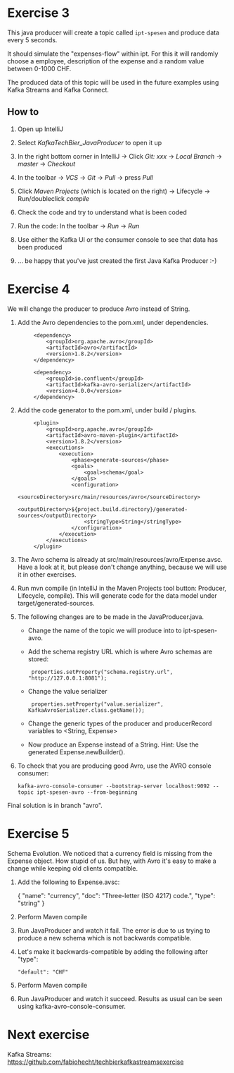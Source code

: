 # Exercise 3

This java producer will create a topic called `ipt-spesen` and produce data every 5 seconds.

It should simulate the "expenses-flow" within ipt. For this it will randomly choose a employee, description of the expense and a random value between 0-1000 CHF.

The produced data of this topic will be used in the future examples using Kafka Streams and Kafka Connect.

## How to

1. Open up IntelliJ

1. Select _KafkaTechBier_JavaProducer_ to open it up

1. In the right bottom corner in IntelliJ -> Click _Git: xxx_ -> _Local Branch_ -> _master_ -> _Checkout_

1. In the toolbar -> _VCS_ -> _Git_ -> _Pull_ -> press _Pull_

1. Click _Maven Projects_ (which is located on the right) -> Lifecycle -> Run/doubleclick _compile_

1. Check the code and try to understand what is been coded

1. Run the code: In the toolbar -> _Run_ -> _Run_

1. Use either the Kafka UI or the consumer console to see that data has been produced

1. ... be happy that you've just created the first Java Kafka Producer :-)

# Exercise 4

We will change the producer to produce Avro instead of String.


1. Add the Avro dependencies to the pom.xml, under dependencies.

            <dependency>
                <groupId>org.apache.avro</groupId>
                <artifactId>avro</artifactId>
                <version>1.8.2</version>
            </dependency>
    
            <dependency>
                <groupId>io.confluent</groupId>
                <artifactId>kafka-avro-serializer</artifactId>
                <version>4.0.0</version>
            </dependency>

2. Add the code generator to the pom.xml, under build / plugins.

            <plugin>
                <groupId>org.apache.avro</groupId>
                <artifactId>avro-maven-plugin</artifactId>
                <version>1.8.2</version>
                <executions>
                    <execution>
                        <phase>generate-sources</phase>
                        <goals>
                            <goal>schema</goal>
                        </goals>
                        <configuration>
                            <sourceDirectory>src/main/resources/avro</sourceDirectory>
                            <outputDirectory>${project.build.directory}/generated-sources</outputDirectory>
                            <stringType>String</stringType>
                        </configuration>
                    </execution>
                </executions>
            </plugin>
    
3. The Avro schema is already at src/main/resources/avro/Expense.avsc. Have a look at it, but please don't change anything, because we will use it in other exercises. 

4. Run mvn compile (in IntelliJ in the Maven Projects tool button: Producer, Lifecycle, compile). This will generate code for the data model under target/generated-sources. 

5. The following changes are to be made in the JavaProducer.java.
   * Change the name of the topic we will produce into to ipt-spesen-avro. 

   * Add the schema registry URL which is where Avro schemas are stored: 

          properties.setProperty("schema.registry.url", "http://127.0.0.1:8081");
        
   * Change the value serializer
 
          properties.setProperty("value.serializer", KafkaAvroSerializer.class.getName());
          
   * Change the generic types of the producer and producerRecord variables to <String, Expense>
   * Now produce an Expense instead of a String. Hint: Use the generated Expense.newBuilder().

6. To check that you are producing good Avro, use the AVRO console consumer:

       kafka-avro-console-consumer --bootstrap-server localhost:9092 --topic ipt-spesen-avro --from-beginning
    
Final solution is in branch "avro".

# Exercise 5

Schema Evolution. We noticed that a currency field is missing from the Expense object. How stupid of us. But hey, with Avro it's easy to make a change while keeping old clients compatible.

1. Add the following to Expense.avsc:

    {
      "name": "currency",
      "doc": "Three-letter (ISO 4217) code.",
      "type": "string"
    }

2. Perform Maven compile

3. Run JavaProducer and watch it fail. The error is due to us trying to produce a new schema which is not backwards compatible. 

4. Let's make it backwards-compatible by adding the following after "type":

       "default": "CHF"
       
5. Perform Maven compile

6. Run JavaProducer and watch it succeed. Results as usual can be seen using kafka-avro-console-consumer.

# Next exercise

Kafka Streams: https://github.com/fabiohecht/techbierkafkastreamsexercise


